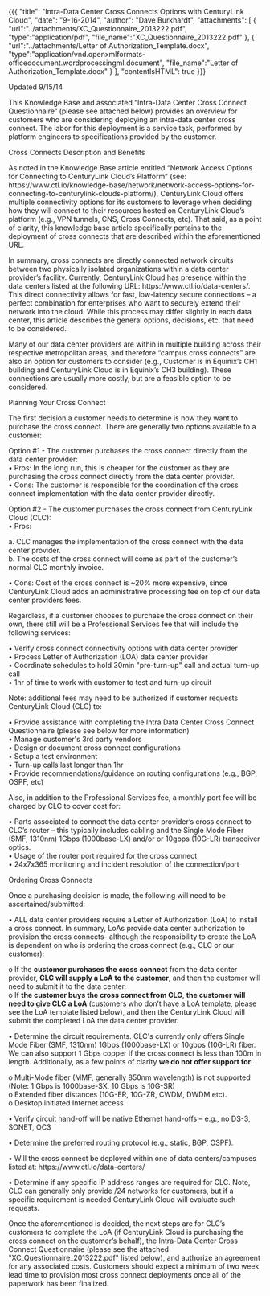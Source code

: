 {{{
  "title": "Intra-Data Center Cross Connects Options with CenturyLink Cloud",
  "date": "9-16-2014",
  "author": "Dave Burkhardt",
  "attachments": [
    {
      "url":"../attachments/XC_Questionnaire_2013222.pdf",
      "type":"application/pdf",
      "file_name":"XC_Questionnaire_2013222.pdf"
    },
    {
      "url":"../attachments/Letter of Authorization_Template.docx",
      "type":"application/vnd.openxmlformats-officedocument.wordprocessingml.document",
      "file_name":"Letter of Authorization_Template.docx"
    }
  ],
  "contentIsHTML": true
}}}

<p>Updated 9/15/14</p>
<p>This Knowledge Base and associated “Intra-Data Center Cross Connect Questionnaire“ (please see attached below) provides an overview for customers who are considering deploying an intra-data center cross connect. The labor for this deployment is
  a service task, performed by platform engineers to specifications provided by the customer.</p>
Cross Connects Description and Benefits
<p>As noted in the Knowledge Base article entitled “Network Access Options for Connecting to CenturyLink Cloud’s Platform” (see: https://www.ctl.io/knowledge-base/network/network-access-options-for-connecting-to-centurylink-clouds-platform/), CenturyLink Cloud offers multiple connectivity options
  for its customers to leverage when deciding how they will connect to their resources hosted on CenturyLink Cloud’s platform (e.g., VPN tunnels, CNS, Cross Connects, etc). That said, as a point of clarity, this knowledge base article specifically pertains
  to the deployment of cross connects that are described within the aforementioned URL.</p>
<p>In summary, cross connects are directly connected network circuits between two physically isolated organizations within a data center provider’s facility. Currently, CenturyLink Cloud has presence within the data centers listed at the following URL: https://www.ctl.io/data-centers/.
  This direct connectivity allows for fast, low-latency secure connections – a perfect combination for enterprises who want to securely extend their network into the cloud. While this process may differ slightly in each data center, this article describes
  the general options, decisions, etc. that need to be considered.</p>
<p>Many of our data center providers are within in multiple building across their respective metropolitan areas, and therefore “campus cross connects” are also an option for customers to consider (e.g., Customer is in Equinix’s CH1 building and CenturyLink
  Cloud is in Equinix’s CH3 building). These connections are usually more costly, but are a feasible option to be considered.</p>
Planning Your Cross Connect
<p>The first decision a customer needs to determine is how they want to purchase the cross connect. There are generally two options available to a customer:</p>
<p>Option #1 - The customer purchases the cross connect directly from the data center provider:
  <br />•&nbsp;Pros: In the long run, this is cheaper for the customer as they are purchasing the cross connect directly from the data center provider.
  <br />•&nbsp;Cons: The customer is responsible for the coordination of the cross connect implementation with the data center provider directly.</p>
<p>Option #2 - The customer purchases the cross connect from CenturyLink Cloud (CLC):
  <br />•&nbsp;Pros:</p>
<p>a. CLC manages the implementation of the cross connect with the data center provider.
  <br />b. The costs of the cross connect will come as part of the customer’s normal CLC monthly invoice.</p>
<p>•&nbsp;Cons: Cost of the cross connect is ~20% more expensive, since CenturyLink Cloud adds an administrative processing fee on top of our data center providers fees.</p>
<p>Regardless, if a customer chooses to purchase the cross connect on their own, there still will be a Professional Services fee that will include the following services:</p>
<p>• Verify cross connect connectivity options with data center provider
  <br />• Process Letter of Authorization (LOA) data center provider
  <br />• Coordinate schedules to hold 30min "pre-turn-up" call and actual turn-up call
  <br />• 1hr of time to work with customer to test and turn-up circuit</p>
<p>Note: additional fees may need to be authorized if customer requests CenturyLink Cloud (CLC) to:</p>
<p>• Provide assistance with completing the Intra Data Center Cross Connect Questionnaire (please see below for more information)
  <br />• Manage customer's 3rd party vendors
  <br />• Design or document cross connect configurations
  <br />• Setup a test environment
  <br />• Turn-up calls last longer than 1hr
  <br />• Provide recommendations/guidance on routing configurations (e.g., BGP, OSPF, etc)</p>
<p>Also, in addition to the Professional Services fee, a monthly port fee will be charged by CLC to cover cost for:</p>
<p>• Parts associated to connect the data center provider’s cross connect to CLC’s router – this typically includes cabling and the Single Mode Fiber (SMF, 1310nm) 1Gbps (1000base-LX) and/or or 10gbps (10G-LR) transceiver optics.
  <br />• Usage of the router port required for the cross connect
  <br />• 24x7x365 monitoring and incident resolution of the connection/port</p>
Ordering Cross Connects
<p>Once a purchasing decision is made, the following will need to be ascertained/submitted:</p>
<p>• ALL data center providers require a Letter of Authorization (LoA) to install a cross connect. In summary, LoAs provide data center authorization to provision the cross connects- although the responsibility to create the LoA is dependent on who is ordering
  the cross connect (e.g., CLC or our customer):</p>
<p>o If the <strong>customer purchases the cross connect</strong> from the data center provider, <strong>CLC will supply a LoA to the customer</strong>, and then the customer will need to submit it to the data center.
  <br />o If <strong>the customer buys the cross connect from CLC</strong>, <strong>the customer will need to give CLC a LoA</strong> (customers who don’t have a LoA template, please see the LoA template listed below), and then the CenturyLink Cloud will submit the completed
  LoA the data center provider.</p>
<p>• Determine the circuit requirements. CLC's currently only offers Single Mode Fiber (SMF, 1310nm) 1Gbps (1000base-LX) or 10gbps (10G-LR) fiber. We can also support 1 Gbps copper if the cross connect is less than 100m in length. Additionally, as a few
  points of clarity <strong>we do not offer support for</strong>:</p>
<p>o Multi-Mode fiber (MMF, generally 850nm wavelength) is not supported (Note: 1 Gbps is 1000base-SX, 10 Gbps is 10G-SR)
  <br />o Extended fiber distances (10G-ER, 10G-ZR, CWDM, DWDM etc).
  <br />o Desktop initiated Internet access</p>
<p>• Verify circuit hand-off will be native Ethernet hand-offs – e.g., no DS-3, SONET, OC3</p>
<p>• Determine the preferred routing protocol (e.g., static, BGP, OSPF).</p>
<p>• Will the cross connect be deployed within one of data centers/campuses listed at: https://www.ctl.io/data-centers/</p>
<p>• Determine if any specific IP address ranges are required for CLC. Note, CLC can generally only provide /24 networks for customers, but if a specific requirement is needed CenturyLink Cloud will evaluate such requests.</p>
<p>Once the aforementioned is decided, the next steps are for CLC’s customers to complete the LoA (if CenturyLink Cloud is purchasing the cross connect on the customer’s behalf), the Intra-Data Center Cross Connect Questionnaire (please see the attached "XC_Questionnaire_2013222.pdf"
  listed below), and authorize an agreement for any associated costs. Customers should expect a minimum of two week lead time to provision most cross connect deployments once all of the paperwork has been finalized.</p>
